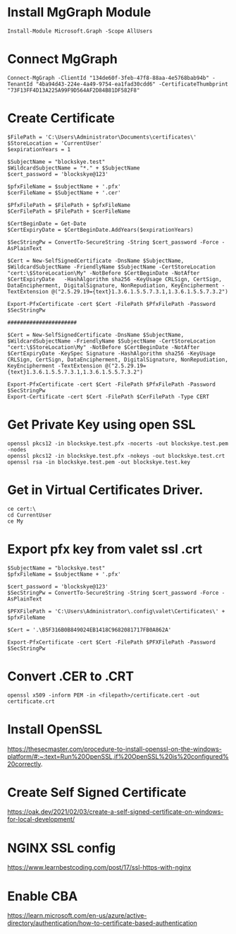 # Install MgGraph Module

```
Install-Module Microsoft.Graph -Scope AllUsers
```

# Connect MgGraph

```
Connect-MgGraph -ClientId "134de60f-3feb-47f8-88aa-4e5768bab94b" -TenantId "4ba94d43-224e-4a49-9754-ea1fad30cdd6" -CertificateThumbprint "73F13FF4D13A225A99F9D564AF2D84B81DF582F8"
```

# Create Certificate

```
$FilePath = 'C:\Users\Administrator\Documents\certificates\'
$StoreLocation = 'CurrentUser'
$expirationYears = 1

$SubjectName = "blockskye.test"
$WildcardSubjectName = "*." + $SubjectName
$cert_password = 'blockskye@123'

$pfxFileName = $subjectName + '.pfx'
$cerFileName = $SubjectName + '.cer'

$PfxFilePath = $FilePath + $pfxFileName
$CerFilePath = $FilePath + $cerFileName

$CertBeginDate = Get-Date
$CertExpiryDate = $CertBeginDate.AddYears($expirationYears)

$SecStringPw = ConvertTo-SecureString -String $cert_password -Force -AsPlainText

$Cert = New-SelfSignedCertificate -DnsName $SubjectName, $WildcardSubjectName -FriendlyName $SubjectName -CertStoreLocation "cert:\$StoreLocation\My" -NotBefore $CertBeginDate -NotAfter $CertExpiryDate   -HashAlgorithm sha256 -KeyUsage CRLSign, CertSign, DataEncipherment, DigitalSignature, NonRepudiation, KeyEncipherment -TextExtension @("2.5.29.19={text}1.3.6.1.5.5.7.3.1,1.3.6.1.5.5.7.3.2")

Export-PfxCertificate -cert $Cert -FilePath $PfxFilePath -Password $SecStringPw

######################

$Cert = New-SelfSignedCertificate -DnsName $SubjectName, $WildcardSubjectName -FriendlyName $SubjectName -CertStoreLocation "cert:\$StoreLocation\My" -NotBefore $CertBeginDate -NotAfter $CertExpiryDate -KeySpec Signature -HashAlgorithm sha256 -KeyUsage CRLSign, CertSign, DataEncipherment, DigitalSignature, NonRepudiation, KeyEncipherment -TextExtension @("2.5.29.19={text}1.3.6.1.5.5.7.3.1,1.3.6.1.5.5.7.3.2")

Export-PfxCertificate -cert $Cert -FilePath $PfxFilePath -Password $SecStringPw
Export-Certificate -cert $Cert -FilePath $CerFilePath -Type CERT

```

# Get Private Key using open SSL

```
openssl pkcs12 -in blockskye.test.pfx -nocerts -out blockskye.test.pem -nodes
openssl pkcs12 -in blockskye.test.pfx -nokeys -out blockskye.test.crt
openssl rsa -in blockskye.test.pem -out blockskye.test.key
```

# Get in Virtual Certificates Driver.

```
ce cert:\
cd CurrentUser
ce My
```

# Export pfx key from valet ssl .crt

```
$SubjectName = "blockskye.test"
$pfxFileName = $subjectName + '.pfx'

$cert_password = 'blockskye@123'
$SecStringPw = ConvertTo-SecureString -String $cert_password -Force -AsPlainText

$PFXFilePath = 'C:\Users\Administrator\.config\valet\Certificates\' + $pfxFileName

$Cert = '.\B5F316B0B849024EB1418C9682081717FB0A862A'

Export-PfxCertificate -cert $Cert -FilePath $PFXFilePath -Password $SecStringPw
```

# Convert .CER to .CRT

```
openssl x509 -inform PEM -in <filepath>/certificate.cert -out certificate.crt
```

# Install OpenSSL

https://thesecmaster.com/procedure-to-install-openssl-on-the-windows-platform/#:~:text=Run%20OpenSSL,if%20OpenSSL%20is%20configured%20correctly.

# Create Self Signed Certificate

https://oak.dev/2021/02/03/create-a-self-signed-certificate-on-windows-for-local-development/

# NGINX SSL config

https://www.learnbestcoding.com/post/17/ssl-https-with-nginx

# Enable CBA

https://learn.microsoft.com/en-us/azure/active-directory/authentication/how-to-certificate-based-authentication
